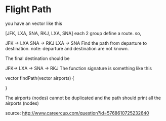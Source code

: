 # Flight Path
you have an vector like this 

[JFK, LXA, SNA, RKJ, LXA, SNA] 
each 2 group define a route. so, 

JFK -> LXA 
SNA -> RKJ 
LXA -> SNA 
Find the path from departure to destination. note: departure and destination are not known. 

The final destination should be 

JFK-> LXA -> SNA -> RKJ 
The function signature is something like this 

vector<string> findPath(vector<string> airports) 
{ 

} 

The airports (nodes) cannot be duplicated and the path should print all the airports (nodes)

source: http://www.careercup.com/question?id=5768610725232640
